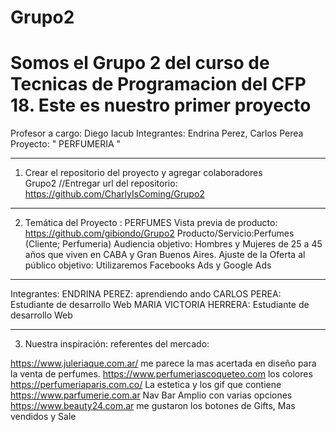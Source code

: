 # Grupo2
# Somos el Grupo 2 del curso de Tecnicas de Programacion del CFP 18. Este es nuestro primer proyecto
Profesor a cargo: Diego Iacub
Integrantes: Endrina Perez, Carlos Perea
Proyecto: "  PERFUMERIA " 



------------------------------------------------------------------------------------------------------------------------------------------------
1. Crear el repositorio del proyecto y agregar colaboradores  
Grupo2 //Entregar  url del repositorio: https://github.com/CharlyIsComing/Grupo2


------------------------------------------------------------------------------------------------------------------------------------------------
2. Temática del Proyecto  :  PERFUMES
Vista previa de producto:   https://github.com/gibiondo/Grupo2
Producto/Servicio:Perfumes (Cliente; Perfumeria) 
Audiencia objetivo: Hombres y Mujeres de 25 a 45 años que viven en CABA y Gran Buenos Aires.
Ajuste de la Oferta al público objetivo: Utilizaremos Facebooks Ads y Google Ads

-------------------------------------------------------------------------------------------------------
Integrantes: 
ENDRINA PEREZ: aprendiendo ando
CARLOS PEREA: Estudiante de desarrollo Web
MARIA VICTORIA HERRERA: Estudiante de desarrollo Web


----------------------------------------------------------------------------
3. Nuestra  inspiración: referentes del mercado:			

https://www.juleriaque.com.ar/ me parece la mas acertada en diseño para la venta de perfumes.
https://www.perfumeriascoqueteo.com los colores
https://perfumeriaparis.com.co/ La estetica y los gif que contiene
https://www.parfumerie.com.ar Nav Bar Amplio con varias opciones
https://www.beauty24.com.ar me gustaron los botones de Gifts, Mas vendidos y Sale


